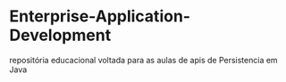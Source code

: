 # Enterprise-Application-Development
repositória educacional voltada para as aulas de apis de Persistencia em Java 
